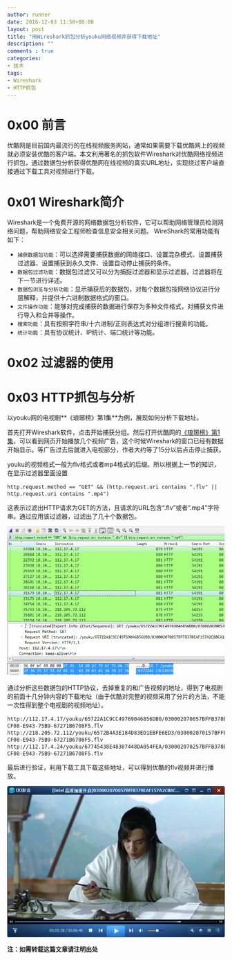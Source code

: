 ```yaml
---
author: runner
date: 2016-12-03 11:50+08:00
layout: post
title: "用Wireshark抓包分析youku网络视频并获得下载地址"
description: ""
comments : true
categories:
- 技术
tags:
- Wireshark
- HTTP抓包
---
```


# 0x00 前言

优酷网是目前国内最流行的在线视频服务网站，通常如果需要下载优酷网上的视频就必须安装优酷的客户端。本文利用著名的抓包软件Wireshark对优酷网络视频进行抓包，通过数据包分析获得优酷网在线视频的真实URL地址，实现绕过客户端直接通过下载工具对视频进行下载。

# 0x01 Wireshark简介

Wireshark是一个免费开源的网络数据包分析软件，它可以帮助网络管理员检测网络问题，帮助网络安全工程师检查信息安全相关问题。
WireShark的常用功能有如下：

- `捕获数据包功能`：可以选择需要捕获数据的网络接口、设置混杂模式、设置捕获过滤器、设置捕获到永久文件、设置自动停止捕获的条件。
- `数据包过滤功能`：数据包过滤又可以分为捕捉过滤器和显示过滤器，过滤器将在下一节进行详述。
- `数据包浏览与分析功能`：显示捕获后的数据包，对每个数据包按网络协议进行分层解释，并提供十六进制数据格式的窗口。
- `文件操作功能`：能够对完成捕获的数据进行保存为多种文件格式，对捕获文件进行导入和合并等操作。
- `搜索功能`：具有按照字符串/十六进制/正则表达式对分组进行搜索的功能。
- `统计功能`：具有协议统计、IP统计、端口统计等功能。

<!--more-->

# 0x02 过滤器的使用



# 0x03 HTTP抓包与分析
以youku网的电视剧**《琅琊榜》第1集**为例，展现如何分析下载地址。  

首先打开Wireshark软件，点击开始捕获分组。然后打开优酷网的[《琅琊榜》第1集](http://v.youku.com/v_show/id_XMTMzOTkzNjU0OA==.html?spm=a2h1n.8251845.0.0)，可以看到网页开始播放几个视频广告，这个时候Wireshark的窗口已经有数据开始显示。等广告过去后就进入电视部分，作者大约等了15分以后点击停止捕获。 

youku的视频格式一般为flv格式或者mp4格式的后缀。所以根据上一节的知识，在显示过滤器里面设置 

    http.request.method == "GET" && (http.request.uri contains ".flv" || http.request.uri contains ".mp4")

这表示过滤出HTTP请求为GET的方法，且请求的URL包含“.flv”或者“.mp4”字符串。通过应用该过滤器，过滤出了几十个数据包。

![](/blog/images/17040501.jpg)


通过分析这些数据包的HTTP协议，去掉重复的和广告视频的地址，得到了电视剧的前面十几分钟内容的下载地址（由于优酷对完整的视频采用了分片的方法，不能一次性得到整个电视剧的视频地址）。

    http://112.17.4.17/youku/65722A1C9CC49769046856DB0/030002070057BFFB378EAF157A2CB8CA1EE067-CF08-E943-75B9-67271B6708F5.flv
    http://218.205.72.112/youku/6572B4A3E184D83ED1EBFE6ED3/030002070157BFFB378EAF157A2CB8CA1EE067-CF08-E943-75B9-67271B6708F5.flv
    http://112.17.4.24/youku/67745438E48307448DA054FEA/030002070257BFFB378EAF157A2CB8CA1EE067-CF08-E943-75B9-67271B6708F5.flv


最后进行验证，利用下载工具下载这些地址，可以得到优酷的flv视频并进行播放。

![](/blog/images/17040502.jpg)

**注：如需转载这篇文章请注明出处**  




